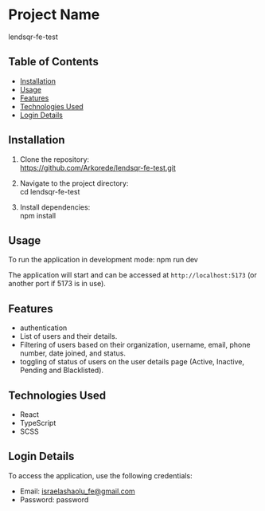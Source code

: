 # Project Name

lendsqr-fe-test

## Table of Contents

- [Installation](#installation)
- [Usage](#usage)
- [Features](#features)
- [Technologies Used](#technologies-used)
- [Login Details](#login-details)

## Installation

1. Clone the repository:  
   https://github.com/Arkorede/lendsqr-fe-test.git

2. Navigate to the project directory:  
   cd lendsqr-fe-test

3. Install dependencies:  
   npm install

## Usage

To run the application in development mode:
npm run dev

The application will start and can be accessed at `http://localhost:5173` (or another port if 5173 is in use).

## Features

- authentication
- List of users and their details.
- Filtering of users based on their organization, username, email, phone number, date joined, and status.
- toggling of status of users on the user details page (Active, Inactive, Pending and Blacklisted).

## Technologies Used

- React
- TypeScript
- SCSS

## Login Details

To access the application, use the following credentials:

- Email: israelashaolu_fe@gmail.com
- Password: password
